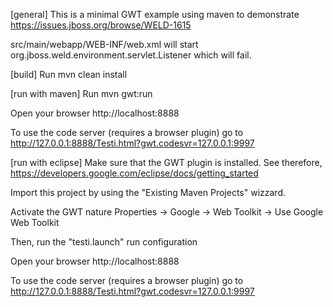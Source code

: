 [general]
This is a minimal GWT example using maven to demonstrate https://issues.jboss.org/browse/WELD-1615


src/main/webapp/WEB-INF/web.xml will start org.jboss.weld.environment.servlet.Listener
which will fail.


[build]
Run
    mvn clean install

[run with maven]
Run
    mvn gwt:run

Open your browser
   http://localhost:8888

To use the code server (requires a browser plugin) go to
   http://127.0.0.1:8888/Testi.html?gwt.codesvr=127.0.0.1:9997

[run with eclipse]
Make sure that the GWT plugin is installed. See therefore,
    https://developers.google.com/eclipse/docs/getting_started

Import this project by using the "Existing Maven Projects" wizzard.

Activate the GWT nature Properties -> Google -> Web Toolkit -> Use Google Web Toolkit


Then, run the "testi.launch" run configuration

Open your browser
   http://localhost:8888

To use the code server (requires a browser plugin) go to
    http://127.0.0.1:8888/Testi.html?gwt.codesvr=127.0.0.1:9997

